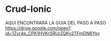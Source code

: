 # Crud-Ionic
AQUI ENCONTRARA LA GUIA DEL PASO A PASO
https://drive.google.com/open?id=1Zyr4p_CPK1HVKrSRUrZQKy2TFmDN6Ysy
